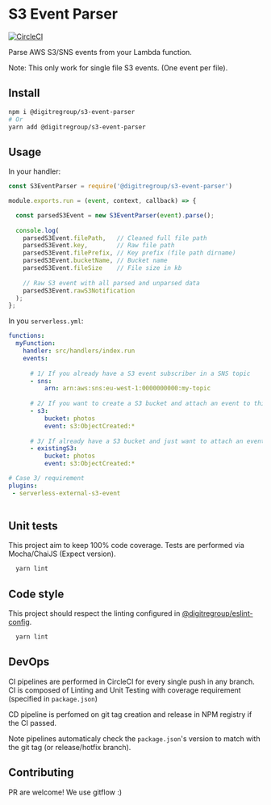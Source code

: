 # S3 Event Parser

[![CircleCI](https://circleci.com/gh/digitregroup/s3-event-parser.svg?style=svg)](https://circleci.com/gh/digitregroup/s3-event-parser)

Parse AWS S3/SNS events from your Lambda function.

Note: This only work for single file S3 events. (One event per file).

## Install

```bash
npm i @digitregroup/s3-event-parser
# Or
yarn add @digitregroup/s3-event-parser
```

## Usage 

In your handler:

```js
const S3EventParser = require('@digitregroup/s3-event-parser')

module.exports.run = (event, context, callback) => {

  const parsedS3Event = new S3EventParser(event).parse();
  
  console.log(
    parsedS3Event.filePath,   // Cleaned full file path
    parsedS3Event.key,        // Raw file path
    parsedS3Event.filePrefix, // Key prefix (file path dirname)
    parsedS3Event.bucketName, // Bucket name
    parsedS3Event.fileSize    // File size in kb
    
    // Raw S3 event with all parsed and unparsed data
    parsedS3Event.rawS3Notification
  );
};
```

In you `serverless.yml`:
```yaml
functions:
  myFunction:
    handler: src/handlers/index.run
    events:
    
      # 1/ If you already have a S3 event subscriber in a SNS topic
      - sns:
          arn: arn:aws:sns:eu-west-1:0000000000:my-topic
          
      # 2/ If you want to create a S3 bucket and attach an event to this function
      - s3:
          bucket: photos
          event: s3:ObjectCreated:*
          
      # 3/ If already have a S3 bucket and just want to attach an event to this function
      - existingS3:
          bucket: photos
          event: s3:ObjectCreated:*

# Case 3/ requirement       
plugins:
 - serverless-external-s3-event
 
```


## Unit tests

This project aim to keep 100% code coverage. Tests are performed via Mocha/ChaiJS (Expect version).

```bash
  yarn lint
```


## Code style

This project should respect the linting configured in [@digitregroup/eslint-config](https://www.npmjs.com/package/@digitregroup/eslint-config).
```bash
  yarn lint
```

## DevOps
CI pipelines are performed in CircleCI for every single push in any branch.
CI is composed of Linting and Unit Testing with coverage requirement (specified in `package.json`)

CD pipeline is perfomed on git tag creation and release in NPM registry if the CI passed.

Note pipelines automaticaly check the `package.json`'s version to match with the git tag (or release/hotfix branch).


## Contributing

PR are welcome! We use gitflow :)
